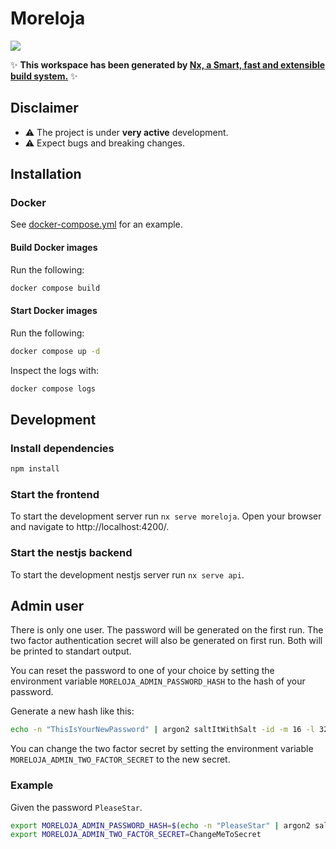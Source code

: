 # Moreloja

[![](https://img.shields.io/github/v/tag/Moreloja/Moreloja?label=GitHub&style=for-the-badge&logo=github&logoColor=white)](https://github.com/Moreloja/Moreloja/releases/latest)

✨ **This workspace has been generated by [Nx, a Smart, fast and extensible build system.](https://nx.dev)** ✨

## Disclaimer

- ⚠️ The project is under **very active** development.
- ⚠️ Expect bugs and breaking changes.

## Installation

### Docker

See [docker-compose.yml](docker-compose.yml) for an example.

#### Build Docker images

Run the following:

```bash
docker compose build
```

#### Start Docker images

Run the following:

```bash
docker compose up -d
```

Inspect the logs with:

```bash
docker compose logs
```

## Development

### Install dependencies

```bash
npm install
```

### Start the frontend

To start the development server run `nx serve moreloja`. Open your browser and navigate to http://localhost:4200/.

### Start the nestjs backend

To start the development nestjs server run `nx serve api`.

## Admin user

There is only one user.
The password will be generated on the first run.
The two factor authentication secret will also be generated on first run.
Both will be printed to standart output.

You can reset the password to one of your choice by setting the environment variable `MORELOJA_ADMIN_PASSWORD_HASH` to the hash of your password.

Generate a new hash like this:

```bash
echo -n "ThisIsYourNewPassword" | argon2 saltItWithSalt -id -m 16 -l 32 -e
```

You can change the two factor secret by setting the environment variable `MORELOJA_ADMIN_TWO_FACTOR_SECRET` to the new secret.

### Example

Given the password `PleaseStar`.

```bash
export MORELOJA_ADMIN_PASSWORD_HASH=$(echo -n "PleaseStar" | argon2 saltItWithSalt -id -m 16 -l 32 -e)
export MORELOJA_ADMIN_TWO_FACTOR_SECRET=ChangeMeToSecret
```
